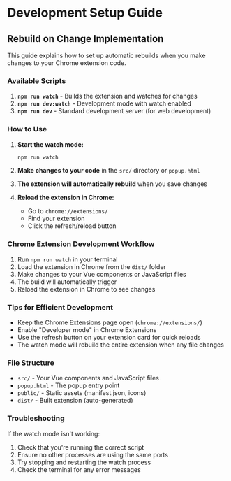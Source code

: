 # Development Setup Guide

## Rebuild on Change Implementation

This guide explains how to set up automatic rebuilds when you make changes to your Chrome extension code.

### Available Scripts

1. **`npm run watch`** - Builds the extension and watches for changes
2. **`npm run dev:watch`** - Development mode with watch enabled
3. **`npm run dev`** - Standard development server (for web development)

### How to Use

1. **Start the watch mode:**
   ```bash
   npm run watch
   ```

2. **Make changes to your code** in the `src/` directory or `popup.html`

3. **The extension will automatically rebuild** when you save changes

4. **Reload the extension in Chrome:**
   - Go to `chrome://extensions/`
   - Find your extension
   - Click the refresh/reload button

### Chrome Extension Development Workflow

1. Run `npm run watch` in your terminal
2. Load the extension in Chrome from the `dist/` folder
3. Make changes to your Vue components or JavaScript files
4. The build will automatically trigger
5. Reload the extension in Chrome to see changes

### Tips for Efficient Development

- Keep the Chrome Extensions page open (`chrome://extensions/`)
- Enable "Developer mode" in Chrome Extensions
- Use the refresh button on your extension card for quick reloads
- The watch mode will rebuild the entire extension when any file changes

### File Structure

- `src/` - Your Vue components and JavaScript files
- `popup.html` - The popup entry point
- `public/` - Static assets (manifest.json, icons)
- `dist/` - Built extension (auto-generated)

### Troubleshooting

If the watch mode isn't working:
1. Check that you're running the correct script
2. Ensure no other processes are using the same ports
3. Try stopping and restarting the watch process
4. Check the terminal for any error messages

